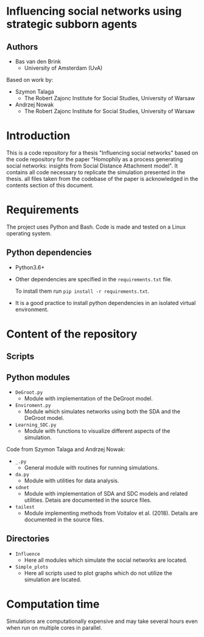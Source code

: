 # Influencing social networks using strategic subborn agents

## Authors

  * Bas van den Brink
    * University of Amsterdam (UvA)

  Based on work by:
  * Szymon Talaga
    * The Robert Zajonc Institute for Social Studies, University of Warsaw
  * Andrzej Nowak
    * The Robert Zajonc Institute for Social Studies, University of Warsaw

# Introduction

This is a code repository for a thesis "Influencing social networks" based on the code repository for the paper "Homophily as a process generating social networks: insights from Social Distance Attachment model".
It contains all code necessary to replicate the simulation presented in the thesis. all files taken from the codebase of the paper is acknowledged in the contents section of this document.


# Requirements

The project uses Python and Bash.
Code is made and tested on a Linux operating system.

## Python dependencies

 - Python3.6+
 - Other dependencies are specified in the `requirements.txt` file.

   To install them run `pip install -r requirements.txt`.

 - It is a good practice to install python dependencies in an isolated virtual environment.

# Content of the repository

## Scripts


## Python modules

- `DeGroot.py`
  - Module with implementation of the DeGroot model.
- `Enviroment.py`
  - Module which simulates networks using both the SDA and the DeGroot model.
- `Learning_SDC.py`
  - Module with functions to visualize different aspects of the simulation.

Code from Szymon Talaga and Andrzej Nowak:
- `_.py`
  - General module with routines for running simulations.
- `da.py`
  - Module with utilities for data analysis.
- `sdnet`
  - Module with implementation of SDA and SDC models and related utilities. Detais are documented in the source files.
- `tailest`
  - Module implementing methods from Voitalov et al. (2018). Details are documented in the source files.

## Directories

- `Influence`
  - Here all modules which simulate the social networks are located.
- `Simple_plots`
  - Here all scripts used to plot graphs which do not utilize the simulation are located.

# Computation time

Simulations are computationally expensive and may take several hours even when run on multiple cores in parallel.
